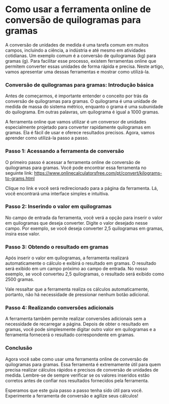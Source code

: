 Como usar a ferramenta online de conversão de quilogramas para gramas
=====================================================================

A conversão de unidades de medida é uma tarefa comum em muitos campos, incluindo a ciência, a indústria e até mesmo em atividades cotidianas. Um exemplo comum é a conversão de quilogramas (kg) para gramas (g). Para facilitar esse processo, existem ferramentas online que permitem converter essas unidades de forma rápida e precisa. Neste artigo, vamos apresentar uma dessas ferramentas e mostrar como utilizá-la.

### Conversão de quilogramas para gramas: Introdução básica

Antes de começarmos, é importante entender o conceito por trás da conversão de quilogramas para gramas. O quilograma é uma unidade de medida de massa do sistema métrico, enquanto o grama é uma subunidade do quilograma. Em outras palavras, um quilograma é igual a 1000 gramas.

A ferramenta online que vamos utilizar é um conversor de unidades especialmente projetado para converter rapidamente quilogramas em gramas. Ela é fácil de usar e oferece resultados precisos. Agora, vamos aprender como utilizá-la passo a passo.

### Passo 1: Acessando a ferramenta de conversão

O primeiro passo é acessar a ferramenta online de conversão de quilogramas para gramas. Você pode encontrar essa ferramenta no seguinte link: <https://www.onlinecalculatorsfree.com/pt/convert/kilograms-to-grams.html>

Clique no link e você será redirecionado para a página da ferramenta. Lá, você encontrará uma interface simples e intuitiva.

### Passo 2: Inserindo o valor em quilogramas

No campo de entrada da ferramenta, você verá a opção para inserir o valor em quilogramas que deseja converter. Digite o valor desejado nesse campo. Por exemplo, se você deseja converter 2,5 quilogramas em gramas, insira esse valor.

### Passo 3: Obtendo o resultado em gramas

Após inserir o valor em quilogramas, a ferramenta realizará automaticamente o cálculo e exibirá o resultado em gramas. O resultado será exibido em um campo próximo ao campo de entrada. No nosso exemplo, se você converteu 2,5 quilogramas, o resultado será exibido como 2500 gramas.

Vale ressaltar que a ferramenta realiza os cálculos automaticamente, portanto, não há necessidade de pressionar nenhum botão adicional.

### Passo 4: Realizando conversões adicionais

A ferramenta também permite realizar conversões adicionais sem a necessidade de recarregar a página. Depois de obter o resultado em gramas, você pode simplesmente digitar outro valor em quilogramas e a ferramenta fornecerá o resultado correspondente em gramas.

### Conclusão

Agora você sabe como usar uma ferramenta online de conversão de quilogramas para gramas. Essa ferramenta é extremamente útil para quem precisa realizar cálculos rápidos e precisos de conversão de unidades de medida. Lembre-se de sempre verificar se os valores inseridos estão corretos antes de confiar nos resultados fornecidos pela ferramenta.

Esperamos que este guia passo a passo tenha sido útil para você. Experimente a ferramenta de conversão e agilize seus cálculos!